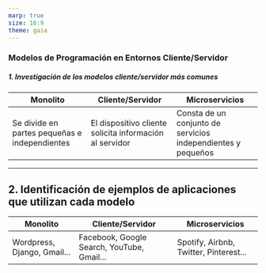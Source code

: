 ```yaml
---
marp: true
size: 16:9
theme: gaia
---
```


### Modelos de Programación en Entornos Cliente/Servidor

##### 1. Investigación de los modelos cliente/servidor más comunes

| **Monolito** | **Cliente/Servidor** | **Microservicios** |
|---|---|---|
| Se divide en partes pequeñas e independientes | El dispositivo cliente solicita información al servidor | Consta de un conjunto de servicios independientes y pequeños |

---

## 2. Identificación de ejemplos de aplicaciones que utilizan cada modelo

| **Monolito** | **Cliente/Servidor** | **Microservicios** |
|---|---|---|
| Wordpress, Django, Gmail... | Facebook, Google Search, YouTube, Gmail... | Spotify, Airbnb, Twitter, Pinterest... |
